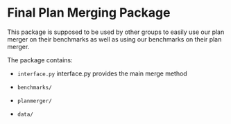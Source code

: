 # Final Plan Merging Package

This package is supposed to be used by other groups to easily use our plan merger on their benchmarks as well as using our benchmarks on their plan merger.

The package contains:
- `interface.py`
    interface.py provides the main merge method
- `benchmarks/`

- `planmerger/`
- `data/`
